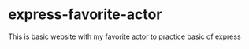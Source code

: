 # express-favorite-actor

This is basic website with my favorite actor to practice basic of express
